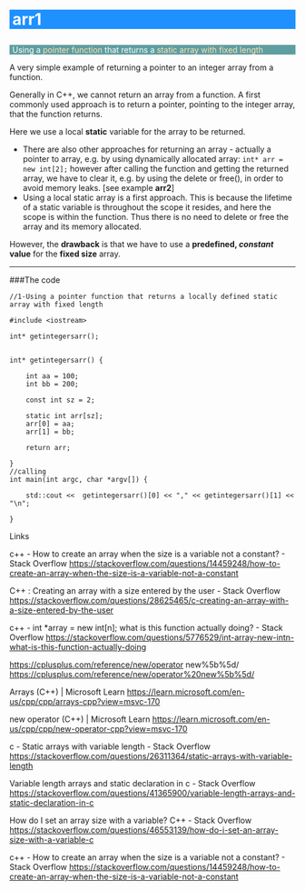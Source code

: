 # <h1 id="toc_0"><p style="background-color:DodgerBlue; color:white; padding-left:5px"> arr1</p></h1>

<p style="background-color:cadetblue; color:white; padding-left:5px"> Using a <span style="color:moccasin">pointer function</span> that returns a <span style="color:moccasin">static array with fixed length</span></p>


A very simple example of returning a pointer to an integer array from a function.

Generally in C++, we cannot return an array from a function. 
A first commonly used approach is to return a pointer, pointing to the integer array, that the function returns.

Here we use a local **static** variable for the array to be returned.
- There are also other approaches for returning an array - actually a pointer to array, e.g. by using dynamically allocated array: ```int* arr = new int[2];``` 
however after calling the function and getting the returned  array, we have to clear it, e.g. by using the delete or free(), in order to avoid memory leaks. [see example **arr2**]
- Using a local static array is a first approach. This is because the lifetime of a static variable is throughout the scope it resides, and here the scope is within the function. Thus there is no need to delete or free the array and its memory allocated.

However, the **drawback** is that we have to use a __predefined, _constant_ value__ for the __fixed size__ array.
___

###The code

```
//1-Using a pointer function that returns a locally defined static array with fixed length

#include <iostream>

int* getintegersarr();


int* getintegersarr() { 

    int aa = 100;
    int bb = 200;

    const int sz = 2;

    static int arr[sz];
    arr[0] = aa;
    arr[1] = bb;

    return arr;

}
//calling
int main(int argc, char *argv[]) { 
 
    std::cout <<  getintegersarr()[0] << "," << getintegersarr()[1] << "\n";
    
}

```

Links

c++ - How to create an array when the size is a variable not a constant? - Stack Overflow
https://stackoverflow.com/questions/14459248/how-to-create-an-array-when-the-size-is-a-variable-not-a-constant

C++ : Creating an array with a size entered by the user - Stack Overflow
https://stackoverflow.com/questions/28625465/c-creating-an-array-with-a-size-entered-by-the-user

c++ - int *array = new int[n]; what is this function actually doing? - Stack Overflow
https://stackoverflow.com/questions/5776529/int-array-new-intn-what-is-this-function-actually-doing

https://cplusplus.com/reference/new/operator new%5b%5d/
https://cplusplus.com/reference/new/operator%20new%5b%5d/

Arrays (C++) | Microsoft Learn
https://learn.microsoft.com/en-us/cpp/cpp/arrays-cpp?view=msvc-170

new operator (C++) | Microsoft Learn
https://learn.microsoft.com/en-us/cpp/cpp/new-operator-cpp?view=msvc-170

c - Static arrays with variable length - Stack Overflow
https://stackoverflow.com/questions/26311364/static-arrays-with-variable-length

Variable length arrays and static declaration in c - Stack Overflow
https://stackoverflow.com/questions/41365900/variable-length-arrays-and-static-declaration-in-c

How do I set an array size with a variable? C++ - Stack Overflow
https://stackoverflow.com/questions/46553139/how-do-i-set-an-array-size-with-a-variable-c

c++ - How to create an array when the size is a variable not a constant? - Stack Overflow
https://stackoverflow.com/questions/14459248/how-to-create-an-array-when-the-size-is-a-variable-not-a-constant